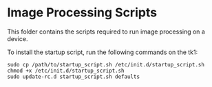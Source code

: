 # Image Processing Scripts

This folder contains the scripts required to run image processing on a device.

To install the startup script, run the following commands on the tk1:
```
sudo cp /path/to/startup_script.sh /etc/init.d/startup_script.sh
chmod +x /etc/init.d/startup_script.sh
sudo update-rc.d startup_script.sh defaults
```
